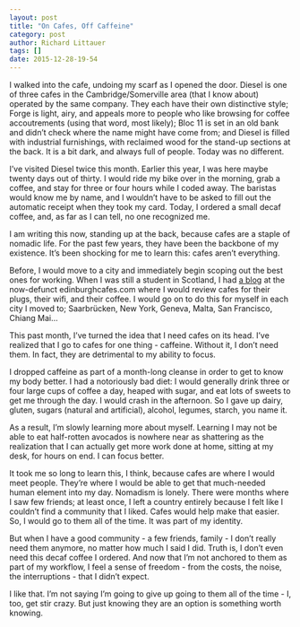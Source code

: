 ```yaml
---
layout: post
title: "On Cafes, Off Caffeine"
category: post
author: Richard Littauer
tags: []
date: 2015-12-28-19-54
---
```


I walked into the cafe, undoing my scarf as I opened the door. Diesel is one of three cafes in the Cambridge/Somerville area (that I know about) operated by the same company. They each have their own distinctive style; Forge is light, airy, and appeals more to people who like browsing for coffee accoutrements (using that word, most likely); Bloc 11 is set in an old bank and didn’t check where the name might have come from; and Diesel is filled with industrial furnishings, with reclaimed wood for the stand-up sections at the back. It is a bit dark, and always full of people. Today was no different.

I’ve visited Diesel twice this month. Earlier this year, I was here maybe twenty days out of thirty. I would ride my bike over in the morning, grab a coffee, and stay for three or four hours while I coded away. The baristas would know me by name, and I wouldn’t have to be asked to fill out the automatic receipt when they took my card. Today, I ordered a small decaf coffee, and, as far as I can tell, no one recognized me.

I am writing this now, standing up at the back, because cafes are a staple of nomadic life. For the past few years, they have been the backbone of my existence. It’s been shocking for me to learn this: cafes aren’t everything.

Before, I would move to a city and immediately begin scoping out the best ones for working. When I was still a student in Scotland, I had <a href="http://edinburghcafes.blogspot.com">a blog</a> at the now-defunct edinburghcafes.com where I would review cafes for their plugs, their wifi, and their coffee. I would go on to do this for myself in each city I moved to; Saarbrücken, New York, Geneva, Malta, San Francisco, Chiang Mai…

This past month, I’ve turned the idea that I need cafes on its head. I’ve realized that I go to cafes for one thing - caffeine. Without it, I don’t need them. In fact, they are detrimental to my ability to focus.

I dropped caffeine as part of a month-long cleanse in order to get to know my body better. I had a notoriously bad diet: I would generally drink three or four large cups of coffee a day, heaped with sugar, and eat lots of sweets to get me through the day. I would crash in the afternoon. So I gave up dairy, gluten, sugars (natural and artificial), alcohol, legumes, starch, you name it.

As a result, I’m slowly learning more about myself. Learning I may not be able to eat half-rotten avocados is nowhere near as shattering as the realization that I can actually get more work done at home, sitting at my desk, for hours on end. I can focus better.

It took me so long to learn this, I think, because cafes are where I would meet people. They’re where I would be able to get that much-needed human element into my day. Nomadism is lonely. There were months where I saw few friends; at least once, I left a country entirely because I felt like I couldn’t find a community that I liked. Cafes would help make that easier. So, I would go to them all of the time. It was part of my identity.

But when I have a good community - a few friends, family - I don’t really need them anymore, no matter how much I said I did. Truth is, I don’t even need this decaf coffee I ordered. And now that I’m not anchored to them as part of my workflow, I feel a sense of freedom - from the costs, the noise, the interruptions - that I didn’t expect.

I like that. I’m not saying I’m going to give up going to them all of the time - I, too, get stir crazy. But just knowing they are an option is something worth knowing.